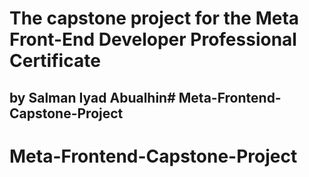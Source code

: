 # The capstone project for the Meta Front-End Developer Professional Certificate
## by Salman Iyad Abualhin# Meta-Frontend-Capstone-Project
# Meta-Frontend-Capstone-Project
